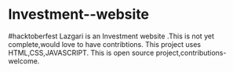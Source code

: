 # Investment--website
#hacktoberfest
Lazgari is an Investment website .This is not yet complete,would love to have contribtions.
This project uses HTML,CSS,JAVASCRIPT.
This is open source project,contributions-welcome.
